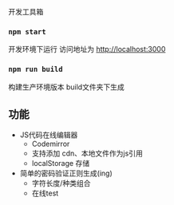 开发工具箱


### `npm start`

开发环境下运行 访问地址为 [http://localhost:3000](http://localhost:3000) 

### `npm run build`

构建生产环境版本 build文件夹下生成


## 功能
- JS代码在线编辑器
    - Codemirror
    - 支持添加 cdn、本地文件作为js引用
    - localStorage 存储
- 简单的密码验证正则生成(ing)
    - 字符长度/种类组合
    - 在线test